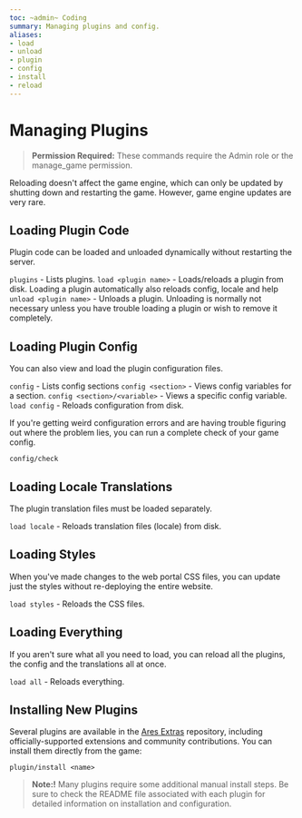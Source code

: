 ```yaml
---
toc: ~admin~ Coding
summary: Managing plugins and config.
aliases:
- load
- unload
- plugin
- config
- install
- reload
---
```

# Managing Plugins

> **Permission Required:** These commands require the Admin role or the manage\_game permission.

Reloading doesn't affect the game engine, which can only be updated by shutting down and restarting the game.  However, game engine updates are very rare.

## Loading Plugin Code

Plugin code can be loaded and unloaded dynamically without restarting the server.

`plugins` - Lists plugins.
`load <plugin name>` - Loads/reloads a plugin from disk.
       Loading a plugin automatically also reloads config, locale and help
`unload <plugin name>` - Unloads a plugin.
       Unloading is normally not necessary unless you have trouble loading a plugin
       or wish to remove it completely.

## Loading Plugin Config

You can also view and load the plugin configuration files.

`config` - Lists config sections
`config <section>` - Views config variables for a section.
`config <section>/<variable>` - Views a specific config variable.
`load config` - Reloads configuration from disk.

If you're getting weird configuration errors and are having trouble figuring out where the problem lies, you can run a complete check of your game config.

`config/check`

## Loading Locale Translations

The plugin translation files must be loaded separately.

`load locale` - Reloads translation files (locale) from disk.

## Loading Styles

When you've made changes to the web portal CSS files, you can update just the styles without re-deploying the entire website.

`load styles` - Reloads the CSS files.

## Loading Everything

If you aren't sure what all you need to load, you can reload all the plugins, the config and the translations all at once.

`load all` - Reloads everything.

## Installing New Plugins

Several plugins are available in the [Ares Extras](https://github.com/AresMUSH/ares-extras/) repository, including officially-supported extensions and community contributions.  You can install them directly from the game:

`plugin/install <name>`

> **Note:!** Many plugins require some additional manual install steps.  Be sure to check the README file associated with each plugin for detailed information on installation and configuration.
